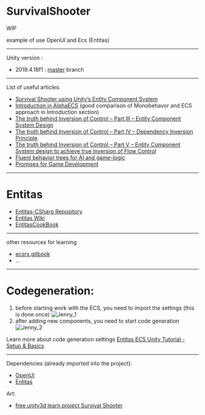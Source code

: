 # SurvivalShooter
WIP 

example of use OpenUI and Ecs (Entitas)
****
Unity version :
- 2019.4.18f1 : [master](https://github.com/vetcat/SurvivalShooterEntitas/tree/master) branch
****
List of useful articles:
- [Survival Shooter using Unity’s Entity Component System](https://medium.com/@gamevanilla/survival-shooter-using-unitys-entity-component-system-revisited-874cd69085ae)
- [Introduction in AlphaECS](https://github.com/tbriley/AlphaECS) (good comparison of Monobehavor and ECS approach in Introduction section)
- [The truth behind Inversion of Control – Part III – Entity Component System Design](https://www.sebaslab.com/the-truth-behind-inversion-of-control-part-iii-entity-component-systems/)
- [The truth behind Inversion of Control – Part IV – Dependency Inversion Principle](https://www.sebaslab.com/the-truth-behind-inversion-of-control-part-iv-dependency-inversion-principle/)
- [The truth behind Inversion of Control – Part V – Entity Component System design to achieve true Inversion of Flow Control](https://www.sebaslab.com/ecs-design-to-achieve-true-inversion-of-flow-control/)
- [Fluent behavior trees for AI and game-logic](https://www.what-could-possibly-go-wrong.com/fluent-behavior-trees-for-ai-and-game-logic/)
- [Promises for Game Development](https://www.what-could-possibly-go-wrong.com/promises-for-game-development/)
****
# Entitas
- [Entitas-CSharp Repository](https://github.com/sschmid/Entitas-CSharp)
- [Entitas Wiki](https://github.com/sschmid/Entitas-CSharp/wiki)
- [EntitasCookBook](https://github.com/mzaks/EntitasCookBook)
****
other resources for learning
- [ecsrx.gitbook](https://ecsrx.gitbook.io/project/)
- ...
****
# Codegeneration:
1. before starting work with the ECS, you need to import the settings (this is done once)
![Jenny_1](https://github.com/vetcat/SurvivalShooterEntitas/blob/master/OtherSource/Images/j1.png "Jenny_1")
2. after adding new components, you need to start code generation
![Jenny_2](https://github.com/vetcat/SurvivalShooterEntitas/blob/master/OtherSource/Images/j2.png "Jenny_2")

Learn more about code generation settings 
[Entitas ECS Unity Tutorial - Setup & Basics](https://www.youtube.com/watch?v=L-18XRTarOM)

****
Dependencies (already imported into the project):
- [OpenUI](https://github.com/vetcat/OpenUI)
- [Entitas](https://assetstore.unity.com/packages/tools/game-toolkits/entitas-87638)

Art:
- [free unity3d learn project Survival Shooter](https://learn.unity.com/project/survival-shooter-tutorial)
